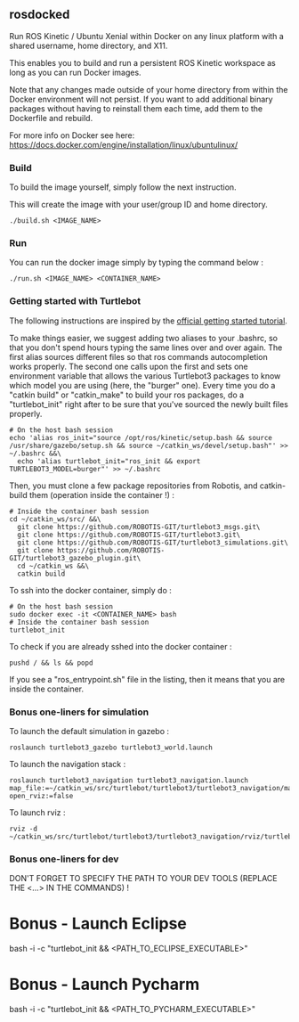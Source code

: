 ## rosdocked

Run ROS Kinetic / Ubuntu Xenial within Docker on any linux platform with a shared username, home directory, and X11.

This enables you to build and run a persistent ROS Kinetic workspace as long as you can run Docker images.

Note that any changes made outside of your home directory from within the Docker environment will not persist. If you want to add additional binary packages without having to reinstall them each time, add them to the Dockerfile and rebuild.

For more info on Docker see here: https://docs.docker.com/engine/installation/linux/ubuntulinux/

### Build

To build the image yourself, simply follow the next instruction.

This will create the image with your user/group ID and home directory.

```
./build.sh <IMAGE_NAME>
```

### Run

You can run the docker image simply by typing the command below :

```
./run.sh <IMAGE_NAME> <CONTAINER_NAME>
```

### Getting started with Turtlebot

The following instructions are inspired by the [official getting started tutorial](http://emanual.robotis.com/docs/en/platform/turtlebot3/pc_setup/#pc-setup).

To make things easier, we suggest adding two aliases to your .bashrc, so that you don't spend hours typing the same lines over and over again. The first alias sources different files so that ros commands autocompletion works properly. The second one calls upon the first and sets one environment variable that allows the various Turtlebot3 packages to know which model you are using (here, the "burger" one). Every time you do a "catkin build" or "catkin_make" to build your ros packages, do a "turtlebot_init" right after to be sure that you've sourced the newly built files properly.

```
# On the host bash session
echo 'alias ros_init="source /opt/ros/kinetic/setup.bash && source /usr/share/gazebo/setup.sh && source ~/catkin_ws/devel/setup.bash"' >> ~/.bashrc &&\
  echo 'alias turtlebot_init="ros_init && export TURTLEBOT3_MODEL=burger"' >> ~/.bashrc
```

Then, you must clone a few package repositories from Robotis, and catkin-build them (operation inside the container !) :

```
# Inside the container bash session
cd ~/catkin_ws/src/ &&\
  git clone https://github.com/ROBOTIS-GIT/turtlebot3_msgs.git\
  git clone https://github.com/ROBOTIS-GIT/turtlebot3.git\
  git clone https://github.com/ROBOTIS-GIT/turtlebot3_simulations.git\
  git clone https://github.com/ROBOTIS-GIT/turtlebot3_gazebo_plugin.git\
  cd ~/catkin_ws &&\
  catkin build
```

To ssh into the docker container, simply do :

```
# On the host bash session
sudo docker exec -it <CONTAINER_NAME> bash
# Inside the container bash session
turtlebot_init
```

To check if you are already sshed into the docker container :

```
pushd / && ls && popd
```

If you see a "ros_entrypoint.sh" file in the listing, then it means that you are inside the container.

### Bonus one-liners for simulation

To launch the default simulation in gazebo :

```
roslaunch turtlebot3_gazebo turtlebot3_world.launch
```

To launch the navigation stack :

```
roslaunch turtlebot3_navigation turtlebot3_navigation.launch map_file:=~/catkin_ws/src/turtlebot/turtlebot3/turtlebot3_navigation/maps/map.yaml open_rviz:=false
```

To launch rviz :

```
rviz -d ~/catkin_ws/src/turtlebot/turtlebot3/turtlebot3_navigation/rviz/turtlebot3_navigation.rviz
```

### Bonus one-liners for dev

DON'T FORGET TO SPECIFY THE PATH TO YOUR DEV TOOLS (REPLACE THE <...> IN THE COMMANDS) !

# Bonus - Launch Eclipse

bash -i -c "turtlebot_init && <PATH_TO_ECLIPSE_EXECUTABLE>"

# Bonus - Launch Pycharm

bash -i -c "turtlebot_init && <PATH_TO_PYCHARM_EXECUTABLE>"
